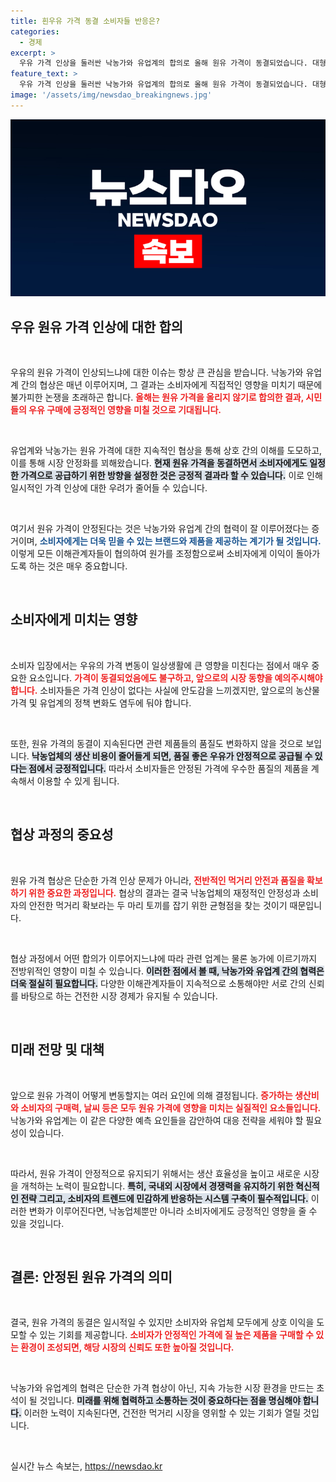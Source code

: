```yaml
---
title: 흰우유 가격 동결 소비자들 반응은?
categories:
  - 경제
excerpt: >
  우유 가격 인상을 둘러싼 낙농가와 유업계의 합의로 올해 원유 가격이 동결되었습니다. 대형마트에서 시민들은 저렴한 가격에 우유를 구매하며 이 소식에 반응하고 있습니다!
feature_text: >
  우유 가격 인상을 둘러싼 낙농가와 유업계의 합의로 올해 원유 가격이 동결되었습니다. 대형마트에서 시민들은 저렴한 가격에 우유를 구매하며 이 소식에 반응하고 있습니다!
image: '/assets/img/newsdao_breakingnews.jpg'
---
```


<p><img src="/assets/img/newsdao_breakingnews.jpg" alt="bookingtag 속보" /></p>

<h2 data-ke-size="size26">우유 원유 가격 인상에 대한 합의</h2>  

<p data-ke-size="size16">&nbsp;</p>  

<p>우유의 원유 가격이 인상되느냐에 대한 이슈는 항상 큰 관심을 받습니다. 낙농가와 유업계 간의 협상은 매년 이루어지며, 그 결과는 소비자에게 직접적인 영향을 미치기 때문에 불가피한 논쟁을 초래하곤 합니다. <b><span style="color: #ee2323;">올해는 원유 가격을 올리지 않기로 합의한 결과, 시민들의 우유 구매에 긍정적인 영향을 미칠 것으로 기대됩니다.</span></b> </p>

<p data-ke-size="size16">&nbsp;</p>  

<p>유업계와 낙농가는 원유 가격에 대한 지속적인 협상을 통해 상호 간의 이해를 도모하고, 이를 통해 시장 안정화를 꾀해왔습니다. <b><span style="background-color: #21538527;">현재 원유 가격을 동결하면서 소비자에게도 일정한 가격으로 공급하기 위한 방향을 설정한 것은 긍정적 결과라 할 수 있습니다.</span></b> 이로 인해 일시적인 가격 인상에 대한 우려가 줄어들 수 있습니다. </p>

<p data-ke-size="size16">&nbsp;</p>  

<p>여기서 원유 가격이 안정된다는 것은 낙농가와 유업계 간의 협력이 잘 이루어졌다는 증거이며, <b><span style="color: #1a5490;">소비자에게는 더욱 믿을 수 있는 브랜드와 제품을 제공하는 계기가 될 것입니다.</span></b> 이렇게 모든 이해관계자들이 협의하여 원가를 조정함으로써 소비자에게 이익이 돌아가도록 하는 것은 매우 중요합니다.  </p>

<p data-ke-size="size16">&nbsp;</p>  

<h2 data-ke-size="size26">소비자에게 미치는 영향</h2>  

<p data-ke-size="size16">&nbsp;</p>  

<p>소비자 입장에서는 우유의 가격 변동이 일상생활에 큰 영향을 미친다는 점에서 매우 중요한 요소입니다. <b><span style="color: #ee2323;">가격이 동결되었음에도 불구하고, 앞으로의 시장 동향을 예의주시해야 합니다.</span></b> 소비자들은 가격 인상이 없다는 사실에 안도감을 느끼겠지만, 앞으로의 농산물 가격 및 유업계의 정책 변화도 염두에 둬야 합니다. </p>

<p data-ke-size="size16">&nbsp;</p>  

<p>또한, 원유 가격의 동결이 지속된다면 관련 제품들의 품질도 변화하지 않을 것으로 보입니다. <b><span style="background-color: #21538527;">낙농업체의 생산 비용이 줄어들게 되면, 품질 좋은 우유가 안정적으로 공급될 수 있다는 점에서 긍정적입니다.</span></b> 따라서 소비자들은 안정된 가격에 우수한 품질의 제품을 계속해서 이용할 수 있게 됩니다. </p>

<p data-ke-size="size16">&nbsp;</p>  

<h2 data-ke-size="size26">협상 과정의 중요성</h2>  

<p data-ke-size="size16">&nbsp;</p>  

<p>원유 가격 협상은 단순한 가격 인상 문제가 아니라, <b><span style="color: #ee2323;">전반적인 먹거리 안전과 품질을 확보하기 위한 중요한 과정입니다.</span></b> 협상의 결과는 결국 낙농업체의 재정적인 안정성과 소비자의 안전한 먹거리 확보라는 두 마리 토끼를 잡기 위한 균형점을 찾는 것이기 때문입니다. </p>

<p data-ke-size="size16">&nbsp;</p>  

<p>협상 과정에서 어떤 합의가 이루어지느냐에 따라 관련 업계는 물론 농가에 이르기까지 전방위적인 영향이 미칠 수 있습니다. <b><span style="background-color: #21538527;">이러한 점에서 볼 때, 낙농가와 유업계 간의 협력은 더욱 절실히 필요합니다.</span></b> 다양한 이해관계자들이 지속적으로 소통해야만 서로 간의 신뢰를 바탕으로 하는 건전한 시장 경제가 유지될 수 있습니다. </p>

<p data-ke-size="size16">&nbsp;</p>  

<h2 data-ke-size="size26">미래 전망 및 대책</h2>  

<p data-ke-size="size16">&nbsp;</p>  

<p>앞으로 원유 가격이 어떻게 변동할지는 여러 요인에 의해 결정됩니다. <b><span style="color: #ee2323;">증가하는 생산비와 소비자의 구매력, 날씨 등은 모두 원유 가격에 영향을 미치는 실질적인 요소들입니다.</span></b> 낙농가와 유업계는 이 같은 다양한 예측 요인들을 감안하여 대응 전략을 세워야 할 필요성이 있습니다. </p>

<p data-ke-size="size16">&nbsp;</p>  

<p>따라서, 원유 가격이 안정적으로 유지되기 위해서는 생산 효율성을 높이고 새로운 시장을 개척하는 노력이 필요합니다. <b><span style="background-color: #21538527;">특히, 국내외 시장에서 경쟁력을 유지하기 위한 혁신적인 전략 그리고, 소비자의 트렌드에 민감하게 반응하는 시스템 구축이 필수적입니다.</span></b> 이러한 변화가 이루어진다면, 낙농업체뿐만 아니라 소비자에게도 긍정적인 영향을 줄 수 있을 것입니다. </p>

<p data-ke-size="size16">&nbsp;</p>  

<h2 data-ke-size="size26">결론: 안정된 원유 가격의 의미</h2>  

<p data-ke-size="size16">&nbsp;</p>  

<p>결국, 원유 가격의 동결은 일시적일 수 있지만 소비자와 유업체 모두에게 상호 이익을 도모할 수 있는 기회를 제공합니다. <b><span style="color: #ee2323;">소비자가 안정적인 가격에 질 높은 제품을 구매할 수 있는 환경이 조성되면, 해당 시장의 신뢰도 또한 높아질 것입니다.</span></b> </p>

<p data-ke-size="size16">&nbsp;</p>  

<p>낙농가와 유업계의 협력은 단순한 가격 협상이 아닌, 지속 가능한 시장 환경을 만드는 초석이 될 것입니다. <b><span style="background-color: #21538527;">미래를 위해 협력하고 소통하는 것이 중요하다는 점을 명심해야 합니다.</span></b> 이러한 노력이 지속된다면, 건전한 먹거리 시장을 영위할 수 있는 기회가 열릴 것입니다. </p>

<p data-ke-size="size16">&nbsp;</p>  
실시간 뉴스 속보는, <a href="https://newsdao.kr" rel="dofollow">https://newsdao.kr</a>


